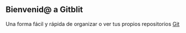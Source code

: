 ## Bienvenid@ a Gitblit

Una forma f&aacute;cil y r&aacute;pida de organizar o ver tus propios repositorios [Git](http://www.git-scm.com)